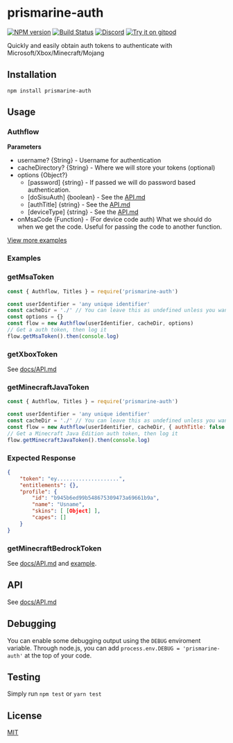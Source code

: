 # prismarine-auth
[![NPM version](https://img.shields.io/npm/v/prismarine-auth.svg)](http://npmjs.com/package/prismarine-auth)
[![Build Status](https://github.com/PrismarineJS/prismarine-auth/workflows/CI/badge.svg)](https://github.com/PrismarineJS/prismarine-auth/actions?query=workflow%3A%22CI%22)
[![Discord](https://img.shields.io/badge/chat-on%20discord-brightgreen.svg)](https://discord.gg/GsEFRM8)
[![Try it on gitpod](https://img.shields.io/badge/try-on%20gitpod-brightgreen.svg)](https://gitpod.io/#https://github.com/PrismarineJS/prismarine-auth)

Quickly and easily obtain auth tokens to authenticate with Microsoft/Xbox/Minecraft/Mojang

## Installation
```shell
npm install prismarine-auth
```

## Usage

### Authflow
**Parameters**
- username? {String} - Username for authentication
- cacheDirectory? {String} - Where we will store your tokens (optional)
- options {Object?}
    - [password] {string} - If passed we will do password based authentication.
    - [doSisuAuth] {boolean} - See the [API.md](docs/API.md)
    - [authTitle] {string} - See the [API.md](docs/API.md)
    - [deviceType] {string} - See the [API.md](docs/API.md)
- onMsaCode {Function} - (For device code auth) What we should do when we get the code. Useful for passing the code to another function.

[View more examples](https://github.com/PrismarineJS/prismarine-auth/tree/master/examples) 

### Examples

### getMsaToken
```js
const { Authflow, Titles } = require('prismarine-auth')

const userIdentifier = 'any unique identifier'
const cacheDir = './' // You can leave this as undefined unless you want to specify a caching directory
const options = {}
const flow = new Authflow(userIdentifier, cacheDir, options)
// Get a auth token, then log it
flow.getMsaToken().then(console.log)
```

### getXboxToken
See [docs/API.md](docs/API.md)


### getMinecraftJavaToken
```js
const { Authflow, Titles } = require('prismarine-auth')

const userIdentifier = 'any unique identifier'
const cacheDir = './' // You can leave this as undefined unless you want to specify a caching directory
const flow = new Authflow(userIdentifier, cacheDir, { authTitle: false })
// Get a Minecraft Java Edition auth token, then log it
flow.getMinecraftJavaToken().then(console.log)
```

### Expected Response
```json
{
    "token": "ey....................",
    "entitlements": {},
    "profile": {
        "id": "b945b6ed99b548675309473a69661b9a",
        "name": "Usname",
        "skins": [ [Object] ],
        "capes": []
    }
}
```

### getMinecraftBedrockToken
See [docs/API.md](docs/API.md) and [example](examples).

## API

See [docs/API.md](docs/API.md)

## Debugging

You can enable some debugging output using the `DEBUG` enviroment variable. Through node.js, you can add `process.env.DEBUG = 'prismarine-auth'` at the top of your code.


## Testing

Simply run `npm test` or `yarn test`

## License

[MIT](LICENSE)
